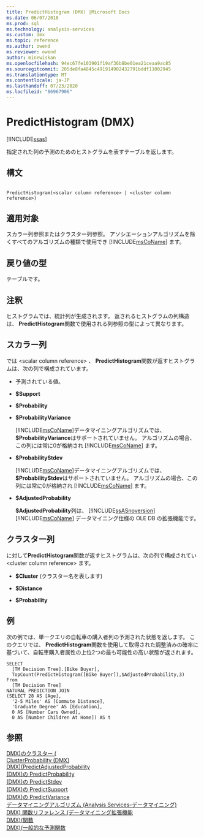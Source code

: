 ```yaml
---
title: PredictHistogram (DMX) |Microsoft Docs
ms.date: 06/07/2018
ms.prod: sql
ms.technology: analysis-services
ms.custom: dmx
ms.topic: reference
ms.author: owend
ms.reviewer: owend
author: minewiskan
ms.openlocfilehash: 94ec67fe103901f19af36b8be01ea21ceaa9ac85
ms.sourcegitcommit: 205de8fa4845c491914902432791bddf11002945
ms.translationtype: MT
ms.contentlocale: ja-JP
ms.lasthandoff: 07/23/2020
ms.locfileid: "86967906"
---
```

# <a name="predicthistogram-dmx"></a>PredictHistogram (DMX)
[!INCLUDE[ssas](../includes/applies-to-version/ssas.md)]

  指定された列の予測のためのヒストグラムを表すテーブルを返します。  
  
## <a name="syntax"></a>構文  
  
```  
  
PredictHistogram(<scalar column reference> | <cluster column reference>)  
```  
  
## <a name="applies-to"></a>適用対象  
 スカラー列参照またはクラスター列参照。 アソシエーションアルゴリズムを除くすべてのアルゴリズムの種類で使用でき [!INCLUDE[msCoName](../includes/msconame-md.md)] ます。  
  
## <a name="return-type"></a>戻り値の型  
 テーブルです。  
  
## <a name="remarks"></a>注釈  
 ヒストグラムでは、統計列が生成されます。 返されるヒストグラムの列構造は、 **PredictHistogram**関数で使用される列参照の型によって異なります。  
  
## <a name="scalar-columns"></a>スカラー列  
 では \<scalar column reference> 、 **PredictHistogram**関数が返すヒストグラムは、次の列で構成されています。  
  
-   予測されている値。  
  
-   **$Support**  
  
-   **$Probability**  
  
-   **$ProbabilityVariance**  
  
     [!INCLUDE[msCoName](../includes/msconame-md.md)]データマイニングアルゴリズムでは、 **$ProbabilityVariance**はサポートされていません。 アルゴリズムの場合、この列には常に0が格納され [!INCLUDE[msCoName](../includes/msconame-md.md)] ます。  
  
-   **$ProbabilityStdev**  
  
     [!INCLUDE[msCoName](../includes/msconame-md.md)]データマイニングアルゴリズムでは、 **$ProbabilityStdev**はサポートされていません。 アルゴリズムの場合、この列には常に0が格納され [!INCLUDE[msCoName](../includes/msconame-md.md)] ます。  
  
-   **$AdjustedProbability**  
  
     **$AdjustedProbability**列は、 [!INCLUDE[ssASnoversion](../includes/ssasnoversion-md.md)] [!INCLUDE[msCoName](../includes/msconame-md.md)] データマイニング仕様の OLE DB の拡張機能です。  
  
## <a name="cluster-columns"></a>クラスター列  
 に対して**PredictHistogram**関数が返すヒストグラムは、次の列で構成されてい \<cluster column reference> ます。  
  
-   **$Cluster** (クラスター名を表します)  
  
-   **$Distance**  
  
-   **$Probability**  
  
## <a name="examples"></a>例  
 次の例では、単一クエリの自転車の購入者列の予測された状態を返します。 このクエリでは、 **PredictHistogram**関数を使用して取得された調整済みの確率に基づいて、自転車購入者属性の上位2つの最も可能性の高い状態が返されます。  
  
```  
SELECT  
  [TM Decision Tree].[Bike Buyer],  
  TopCount(PredictHistogram([Bike Buyer]),$AdjustedProbability,3)  
From  
  [TM Decision Tree]  
NATURAL PREDICTION JOIN  
(SELECT 28 AS [Age],  
  '2-5 Miles' AS [Commute Distance],  
  'Graduate Degree' AS [Education],  
  0 AS [Number Cars Owned],  
  0 AS [Number Children At Home]) AS t  
```  
  
## <a name="see-also"></a>参照  
 [DMX&#41;のクラスター &#40;](../dmx/cluster-dmx.md)   
 [ClusterProbability &#40;DMX&#41;](../dmx/clusterprobability-dmx.md)   
 [DMX&#41;&#40;PredictAdjustedProbability](../dmx/predictadjustedprobability-dmx.md)   
 [&#40;DMX&#41;の PredictProbability](../dmx/predictprobability-dmx.md)   
 [&#40;DMX&#41;の PredictStdev](../dmx/predictstdev-dmx.md)   
 [&#40;DMX&#41;の PredictSupport](../dmx/predictsupport-dmx.md)   
 [&#40;DMX&#41;の PredictVariance](../dmx/predictvariance-dmx.md)   
 [データマイニングアルゴリズム &#40;Analysis Services-データマイニング&#41;](https://docs.microsoft.com/analysis-services/data-mining/data-mining-algorithms-analysis-services-data-mining)   
 [DMX&#41; 関数リファレンス &#40;データマイニング拡張機能](../dmx/data-mining-extensions-dmx-function-reference.md)   
 [DMX&#41;&#40;関数](../dmx/functions-dmx.md)   
 [DMX&#41;&#40;一般的な予測関数](../dmx/general-prediction-functions-dmx.md)  
  
  

